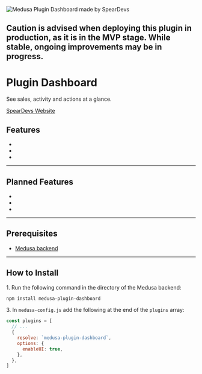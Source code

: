 ![Medusa Plugin Dashboard made by SpearDevs](https://github.com/SpearDevs/medusa-plugin-dashboard/assets/)

## Caution is advised when deploying this plugin in production, as it is in the MVP stage. While stable, ongoing improvements may be in progress.

# Plugin Dashboard

See sales, activity and actions at a glance.

[SpearDevs Website](https://speardevs.com)

## Features

-
-
-

---

## Planned Features

-
-
-

---

## Prerequisites

- [Medusa backend](https://docs.medusajs.com/development/backend/install)

---

## How to Install

1\. Run the following command in the directory of the Medusa backend:

```bash
npm install medusa-plugin-dashboard
```

3\. In `medusa-config.js` add the following at the end of the `plugins` array:

```js
const plugins = [
  // ...
  {
    resolve: `medusa-plugin-dashboard`,
    options: {
      enableUI: true,
    },
  },
]
```

